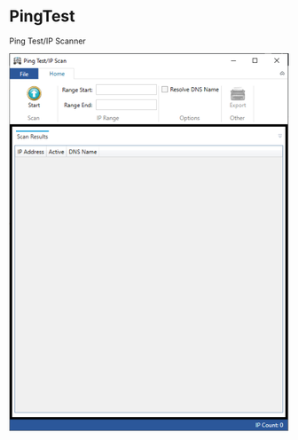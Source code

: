 # PingTest
Ping Test/IP Scanner

![PingTest Image](https://github.com/bearspider/PingTest/blob/master/PingTest.PNG)
